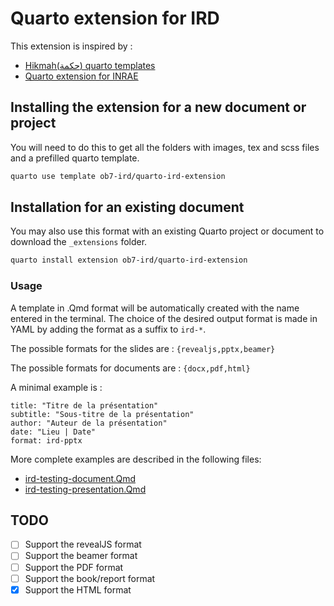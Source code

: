 # Quarto extension for IRD

This extension is inspired by :
- [Hikmah(حكمة) quarto templates](https://github.com/andrewheiss/hikmah-academic-quarto)
- [Quarto extension for INRAE](https://github.com/davidcarayon/quarto-inrae-extension)

## Installing the extension for a new document or project

You will need to do this to get all the folders with images, tex and scss files and a prefilled quarto template.

```bash
quarto use template ob7-ird/quarto-ird-extension
```

## Installation for an existing document

You may also use this format with an existing Quarto project or document to download the `_extensions` folder.

```bash
quarto install extension ob7-ird/quarto-ird-extension
```



### Usage

A template in .Qmd format will be automatically created with the name entered in the terminal. The choice of the desired output format is made in YAML by adding the format as a suffix to `ird-*`. 

The possible formats for the slides are : `{revealjs,pptx,beamer}`

The possible formats for documents are : `{docx,pdf,html}`

A minimal example is :

```
title: "Titre de la présentation"
subtitle: "Sous-titre de la présentation"
author: "Auteur de la présentation"
date: "Lieu | Date"
format: ird-pptx
```

More complete examples are described in the following files:
- [ird-testing-document.Qmd](ird-testing-document.qmd)
- [ird-testing-presentation.Qmd](ird-testing-presentation.qmd)

## TODO

- [ ] Support the revealJS format
- [ ] Support the beamer format
- [ ] Support the PDF format
- [ ] Support the book/report format
- [X] Support the HTML format